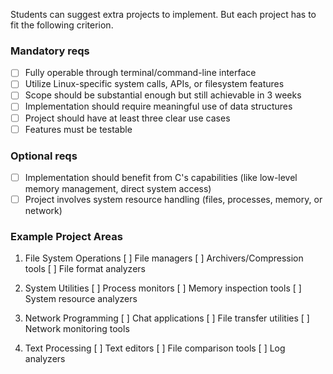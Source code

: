 Students can suggest extra projects to implement. But each project has to fit the following criterion.

### Mandatory reqs
- [ ] Fully operable through terminal/command-line interface
- [ ] Utilize Linux-specific system calls, APIs, or filesystem features
- [ ] Scope should be substantial enough but still achievable in 3 weeks
- [ ] Implementation should require meaningful use of data structures
- [ ] Project should have at least three clear use cases
- [ ] Features must be testable

### Optional reqs
- [ ] Implementation should benefit from C's capabilities (like low-level memory management, direct system access)
- [ ] Project involves system resource handling (files, processes, memory, or network)

### Example Project Areas
1. File System Operations
   [ ] File managers
   [ ] Archivers/Compression tools
   [ ] File format analyzers

2. System Utilities
   [ ] Process monitors
   [ ] Memory inspection tools
   [ ] System resource analyzers

3. Network Programming
   [ ] Chat applications
   [ ] File transfer utilities
   [ ] Network monitoring tools

4. Text Processing
   [ ] Text editors
   [ ] File comparison tools
   [ ] Log analyzers